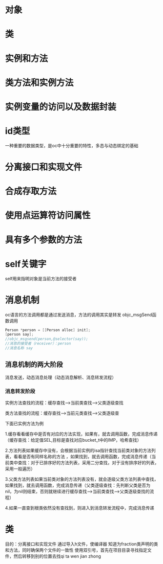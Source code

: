 # 对象

# 类

# 实例和方法

# 类方法和实例方法

# 实例变量的访问以及数据封装

# id类型
一种重要的数据类型，是oc中十分重要的特性，多态与动态绑定的基础
# 分离接口和实现文件

# 合成存取方法

# 使用点运算符访问属性

# 具有多个参数的方法

# self关键字
self用来指明对象是当前方法的接受者
# 消息机制
oc语言的方法调用都是通过发送消息，方法的调用其实是转发 objc_msgSend函数调用
```objective-c
Person *person = [[Person alloc] init];
[person say];
//objc_msgsend(person,@selector(say));
//消息的接受者（receiver）：person
//消息名称 say
```
## 消息机制的两大阶段
消息发送，动态消息处理（动态消息解析、消息转发流程）
### 消息转发阶段
实例方法查找的流程：缓存查找-->当前类查找-->父类逐级查找

类方法查找的流程：缓存查找-->当前元类查找-->父类逐级查

下面已实例方法为例

1.缓存看看缓存中是否有对应的方法实现，如果有，就去调用函数，完成消息传递（缓存查找：给定值SEL,目标是查找对应bucket_t中的IMP，哈希查找）

2.方法列表如果缓存中没有，会根据当前实例的isa指针查找当前类对象的方法列表，看看是否有同样名称的方法 ，如果找到，就去调用函数，完成消息传递（当前类中查找：对于已排序好的方法列表，采用二分查找，对于没有排序好的列表，采用一般遍历）

3.父类方法列表如果当前类对象的方法列表没有，就会逐级父类方法列表中查找，如果找到，就去调用函数，完成消息传递（父类逐级查找：先判断父类是否为nil，为nil则结束，否则就继续进行缓存查找-->当前类查找-->父类逐级查找的流程）

4.如果一直查到根类依然没有查找到，则进入到消息转发流程中，完成消息传递
# 类
目的：分离接口和实现文件
通过导入h文件，使编译器 知道为fraction类声明的类和方法，同时确保两个文件的一致性
使用双引号，首先在项目目录寻找指定文件，然后转移到别的位置去找qi ta wen jian zhong